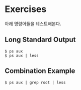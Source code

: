 # Exercises

아래 명령어들을 테스트해본다.

## Long Standard Output

    $ ps aux
	$ ps aux | less

## Combination Example

    $ ps aux | grep root | less
